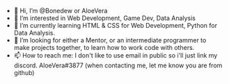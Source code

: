 - 👋 Hi, I’m @Bonedew or AloeVera
- 👀 I’m interested in Web Development, Game Dev, Data Analysis
- 🌱 I’m currently learning HTML & CSS for Web Development, Python for Data Analysis.
- 💞️ I’m looking for either a Mentor, or an intermediate programmer to make projects together, to learn how to work code with others.
- 📫 How to reach me: I don't like to use email in public so i'll just link my discord. AloeVera#3877 (when contacting me, let me know you are from github)

